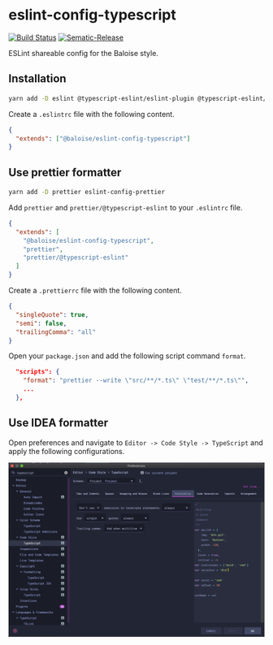 # eslint-config-typescript

[![Build Status](https://travis-ci.org/baloise/eslint-config-typescript.svg?branch=master)](https://travis-ci.org/baloise/eslint-config-typescript)
[![Sematic-Release](https://img.shields.io/badge/%20%20%F0%9F%93%A6%F0%9F%9A%80-semantic--release-e10079.svg)](https://github.com/semantic-release/semantic-release)

ESLint shareable config for the Baloise style.

## Installation

```bash
yarn add -D eslint @typescript-eslint/eslint-plugin @typescript-eslint/parser typescript
```

Create a `.eslintrc` file with the following content.

```json
{
  "extends": ["@baloise/eslint-config-typescript"]
}
```

## Use prettier formatter

```bash
yarn add -D prettier eslint-config-prettier
```

Add `prettier` and `prettier/@typescript-eslint` to your `.eslintrc` file.

```json
{
  "extends": [
    "@baloise/eslint-config-typescript",
    "prettier",
    "prettier/@typescript-eslint"
  ]
}
```

Create a `.prettierrc` file with the following content.

```json
{
  "singleQuote": true,
  "semi": false,
  "trailingComma": "all"
}
```

Open your `package.json` and add the following script command `format`.

```json
  "scripts": {
    "format": "prettier --write \"src/**/*.ts\" \"test/**/*.ts\"",
    ...
  },
```

## Use IDEA formatter

Open preferences and navigate to `Editor -> Code Style -> TypeScript` and apply the following configurations.

![IDEA Preferences](idea.png)

